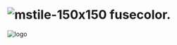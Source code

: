 # ![mstile-150x150](https://github.com/vishnu1002/fuse-color/assets/145321614/0d547814-278d-4fa2-9ab2-dfde63d06a2d) fusecolor. 


![logo](https://github.com/vishnu1002/fuse-color/assets/145321614/051b84f9-9782-46bb-917b-de99d1486454)
